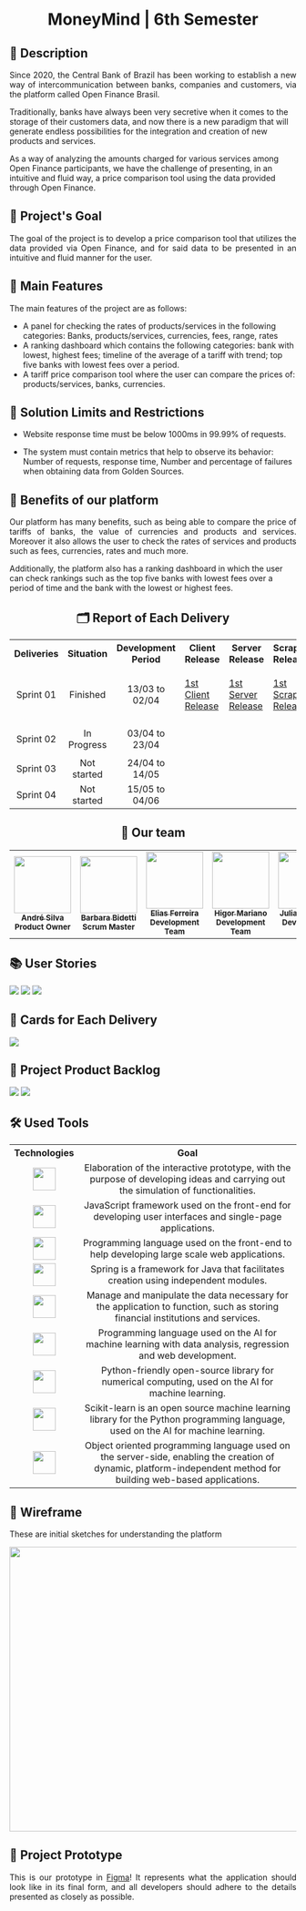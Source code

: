 <h1 align="center">MoneyMind | 6th Semester</h1>

<h2>📖 Description</h2>
      
<p align="justify"> Since 2020, the Central Bank of Brazil has been working to establish a new way of
intercommunication between banks, companies and customers, via the platform called Open Finance Brasil.

Traditionally, banks have always been very secretive when it comes to the
storage of their customers data, and now there is a new paradigm that will generate endless possibilities for the integration and creation of new products and services.

As a way of analyzing the amounts charged for various services among Open Finance participants, we have the challenge of presenting, in an intuitive and fluid way, a price comparison tool using the data provided through Open Finance.</p>

<h2>🎯 Project's Goal</h2>

<p align="justify">The goal of the project is to develop a price comparison tool that utilizes the data provided via Open Finance, and for said data to be presented in an intuitive and fluid manner for the user.</p>

<h2>🎁 Main Features</h2>      
              
<p align="justify">The main features of the project are as follows:
       
* A panel for checking the rates of products/services in the following categories: Banks, products/services, currencies, fees, range, rates
* A ranking dashboard which contains the following categories: bank with lowest, highest fees; timeline of the average of a tariff with trend; top five banks with lowest fees over a period.
* A tariff price comparison tool where the user can compare the prices of: products/services, banks, currencies.</p>
       
<h2>🚫 Solution Limits and Restrictions</h2>

<p align="justify">

- Website response time must be below 1000ms in 99.99% of requests.

- The system must contain metrics that help to observe its behavior: Number of requests, response time, Number and percentage of failures when obtaining data from Golden Sources. </p>
<h2>🚀 Benefits of our platform</h2>

<p align="justify"> Our platform has many benefits, such as being able to compare the price of tariffs of banks, the value of currencies and products and services. Moreover it also allows the user to check the rates of services and products such as fees, currencies, rates and much more.

Additionally, the platform also has a ranking dashboard in which the user can check rankings such as the top five banks with lowest fees over a period of time and the bank with the lowest or highest fees. </p>

<h2 align="center">🗂 Report of Each Delivery</h2>

<table align="center">
    <tr>
        <th align="center">Deliveries</th>
        <th align="center">Situation</th>
        <th align="center">Development Period</th>
        <th align="center">Client Release</th>
        <th align="center">Server Release</th>
        <th align="center">Scraper Release</th>
        <th align="center">Sprint</th>
    </tr>
        <td align="center">Sprint 01</td> 
        <td align="center">Finished</td>
        <td align="center">13/03 to 02/04</td>
        <td align="center"><p align="justify"><a href="https://github.com/ThomasPalma1/FatecAPI-Client/releases/tag/v0.1">1st Client Release</a></p></td>
        <td align="center"><p align="justify"><a href="https://github.com/ThomasPalma1/FatecAPI-Server/releases/tag/v0.1">1st Server Release</a></p></td>
        <td align="center"><p align="justify"><a href="https://github.com/ThomasPalma1/FatecAPI-Scraper/releases/tag/v0.1">1st Scraper Release</a></p></td>
        <td align="center"><p align="justify"><a href="https://github.com/Barbara-BB/FatecAPI-06/blob/main/docs/readme_sprint/sprint1.md">Sprint1</a></p></td>
     <tr>
        <td align="center">Sprint 02</td>
        <td align="center">In Progress</td>
        <td align="center">03/04 to 23/04</td>
        <td align="center"></td>
        <td align="center"></td>
        <td align="center"></td>
        <td align="center"><p align="justify"><a href="https://github.com/Barbara-BB/FatecAPI-06/blob/main/docs/readme_sprint/sprint2.md">Sprint2</a></p></td>
    </tr>
         <tr>
        <td align="center">Sprint 03</td>
        <td align="center">Not started</td>
        <td align="center">24/04 to 14/05</td>
        <td align="center"></td>
        <td align="center"></td>
        <td align="center"></td>
        <td align="center"></td>
    </tr>
          <tr>
        <td align="center">Sprint 04</td>
        <td align="center">Not started</td>
        <td align="center">15/05 to 04/06</td>
        <td align="center"></td>
        <td align="center"></td>
        <td align="center"></td>
        <td align="center"></td>
    </tr>
 
        
    
</table>
       
<h2 align="center">👥 Our team</h2>
              
<table align="center">
    <tr>
        <td align="center">
            <a href="https://www.linkedin.com/in/andr%C3%A9-da-silva-e-silva-63a4621ba/">
                <img src="https://avatars.githubusercontent.com/u/71703515?v=4" width="100px;" alt="" /><br />
                <sub><b>André Silva</b></sub>
            </a>
            <br />
            <sub><b>Product Owner</b></sub>
        </td>
        <td align="center">
            <a href="https://br.linkedin.com/in/barbara-bidetti-bb910a1b3">
                <img src="https://avatars.githubusercontent.com/u/60778277?v=4" width="100px;" alt="" /><br />
                <sub><b>Barbara Bidetti</b></sub>
            </a>
            <br />
            <sub><b>Scrum Master</b></sub>
        </td>
        <td align="center">
            <a href="https://www.linkedin.com/in/elias-ferreira-525ba41b6">
                <img src="https://avatars.githubusercontent.com/u/71013006?v=4" width="100px;" alt="" /><br />
                <sub><b>Elias Ferreira</b></sub>
            </a>
            <br />
            <sub><b>Development Team</b></sub>
        </td>
        <td align="center">
            <a href="https://www.linkedin.com/in/higor-mariano-5587b81b8/">
                <img src="https://avatars.githubusercontent.com/u/72944799?v=4" width="100px;" alt="" /><br />
                <sub><b>Higor Mariano</b></sub>
            </a>
            <br />
            <sub><b>Development Team</b></sub>
         </td>
         <td align="center">
            <a href="https://www.linkedin.com/in/juliane-freitas-9b6287163">
                <img src="https://avatars.githubusercontent.com/u/70216694?v=4" width="100px;" alt="" /><br />
                <sub><b>Juliane Freitas</b></sub>
            </a>
            <br />
            <sub><b>Development Team</b></sub>
        </td>
        <td align="center">
           <a href="https://www.linkedin.com/in/pedro-ferreira-6a8417190/">
                <img src="https://avatars.githubusercontent.com/u/70727334?v=4" width="100px;" alt="" /><br />
                <sub><b>Pedro Ferreira</b></sub>
           </a>
          <br />
            <sub><b>Development Team</b></sub>
        </td>
        <td align="center">
            <a href="https://www.linkedin.com/in/thomas-palma-0764b81b3/">
                <img src="https://avatars.githubusercontent.com/u/66331874?v=4" width="100px;" alt="" /><br />
                <sub><b>Thomas Palma</b></sub>
            </a>
            <br />
            <sub><b>Development Team</b></sub>
        </td>
    </tr>
</table>

<h2>📚 User Stories</h2>

<img src="https://github.com/Barbara-BB/FatecAPI-06/blob/main/docs/User%20Stories_pg1.png">
<img src="https://github.com/Barbara-BB/FatecAPI-06/blob/main/docs/User%20Stories_pg2.png">
<img src="https://github.com/Barbara-BB/FatecAPI-06/blob/main/docs/User%20Stories_pg3.png">

<h2>📅 Cards for Each Delivery</h2>

<img src="https://github.com/Barbara-BB/FatecAPI-06/blob/main/docs/cards.PNG">

<h2>📌 Project Product Backlog</h2>

<img src="https://github.com/Barbara-BB/FatecAPI-06/blob/main/docs/product_backlog_pg1.png">
<img src="https://github.com/Barbara-BB/FatecAPI-06/blob/main/docs/product_backlog_pg2.png">

<h2>🛠 Used Tools</h2>

<table>
    <tr>
        <th align="center">Technologies</th>
        <th align="center">Goal</th>
    </tr>
    <tr>
        <td align="center"><img src="https://cdn.jsdelivr.net/gh/devicons/devicon/icons/figma/figma-original.svg" width="40" height="40"></td>
        <td align="center">Elaboration of the interactive prototype, with the purpose of developing ideas and carrying out the simulation of functionalities.</td>
    </tr>
    <tr>
        <td align="center"><img src="https://icongr.am/devicon/vuejs-original.svg?size=128&color=currentColor" width="40" height="40"</td>
        <td align="center">JavaScript framework used on the front-end for developing user interfaces and single-page applications.</td>
    </tr>
    <tr>
        <td align="center"><img src="https://icongr.am/devicon/typescript-plain.svg?size=128&color=currentColor" width="40" height="40"/></td>
        <td align="center">Programming language used on the front-end to help developing large scale web applications.</td>
    </tr>
    <tr>
        <td align="center"><img src="https://cdn.jsdelivr.net/gh/devicons/devicon/icons/spring/spring-original.svg" width="40" height="40"/></td>
        <td align="center">Spring is a framework for Java that facilitates creation using independent modules.</td>
    </tr>
    <tr>
        <td align="center"><img src="https://cdn.jsdelivr.net/gh/devicons/devicon/icons/postgresql/postgresql-original.svg" width="40" height="40"/></td>
        <td align="center">Manage and manipulate the data necessary for the application to function, such as storing financial institutions and services.</td>
    </tr>
    <tr>
        <td align="center"><img src="https://cdn.jsdelivr.net/gh/devicons/devicon/icons/python/python-original.svg" width="40" height="40"/></td>
        <td align="center">Programming language used on the AI for machine learning with data analysis, regression and web development.</td>
    </tr>
    <tr>
        <td align="center"><img src="https://cdn.jsdelivr.net/gh/devicons/devicon/icons/tensorflow/tensorflow-original.svg" width="40" height="40"/></td>
        <td align="center">Python-friendly open-source library for numerical computing, used on the AI for machine learning.</td>
    </tr>
    <tr>
        <td align="center"><img src="https://upload.wikimedia.org/wikipedia/commons/0/05/Scikit_learn_logo_small.svg" width="40" height="40"/></td>
        <td align="center">Scikit-learn is an open source machine learning library for the Python programming language, used on the AI for machine learning.</td>
    </tr>
    <tr>
        <td align="center"><img src="https://icongr.am/devicon/java-original.svg?size=128&color=currentColor" width="40" height="40"/></td>
        <td align="center">Object oriented programming language used on the server-side, enabling the creation of dynamic, platform-independent method for building web-based applications.</td>
    </tr>
</table>

<h2>🎨 Wireframe</h2>
<p>These are initial sketches for understanding the platform</p>

<img src="https://github.com/Barbara-BB/FatecAPI-06/blob/main/docs/wireframe.gif" width="800" height="500"/>

<h2>🚧 Project Prototype</h2>

<p align="justify"> This is our prototype in <a href="https://www.figma.com/proto/jMCu3TlAj0V2WdrlGG78fS/Money-Mind?node-id=293-845&scaling=contain&page-id=0%3A1&starting-point-node-id=293%3A845">Figma</a>! It represents what the application should look like in its final form, and all developers should adhere to the details presented as closely as possible.</p>

<div align="center">
    <h3 align="center">
        <img src="https://github.com/Barbara-BB/FatecAPI-06/blob/main/docs/login.gif" alt="" /><br />
        <img src="https://github.com/Barbara-BB/FatecAPI-06/blob/main/docs/dashboard.gif" alt="" /><br />
        <img src="https://github.com/Barbara-BB/FatecAPI-06/blob/main/docs/painel.gif" alt="" /><br />
        <img src="https://github.com/Barbara-BB/FatecAPI-06/blob/main/docs/comparador.gif" alt="" /><br />
    </h3>
</div>
